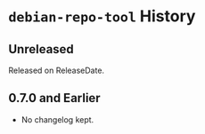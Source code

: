 # `debian-repo-tool` History

<!-- next-header -->

## Unreleased

Released on ReleaseDate.

## 0.7.0 and Earlier

* No changelog kept.
